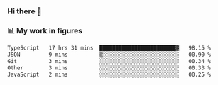 ### Hi there 👋

### 📊 My work in figures

<!--START_SECTION:waka-->

```txt
TypeScript   17 hrs 31 mins  ████████████████████████▓   98.15 %
JSON         9 mins          ▒░░░░░░░░░░░░░░░░░░░░░░░░   00.90 %
Git          3 mins          ░░░░░░░░░░░░░░░░░░░░░░░░░   00.34 %
Other        3 mins          ░░░░░░░░░░░░░░░░░░░░░░░░░   00.33 %
JavaScript   2 mins          ░░░░░░░░░░░░░░░░░░░░░░░░░   00.25 %
```

<!--END_SECTION:waka-->
